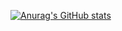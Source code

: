 [![Anurag's GitHub stats](https://github-readme-stats.vercel.app/api?username=ianmalcolm93&show_icons=true&theme=cobalt)](https://github.com/anuraghazra/github-readme-stats)

<!---
ianmalcolm93/ianmalcolm93 is a ✨ special ✨ repository because its `README.md` (this file) appears on your GitHub profile.
You can click the Preview link to take a look at your changes.
--->
